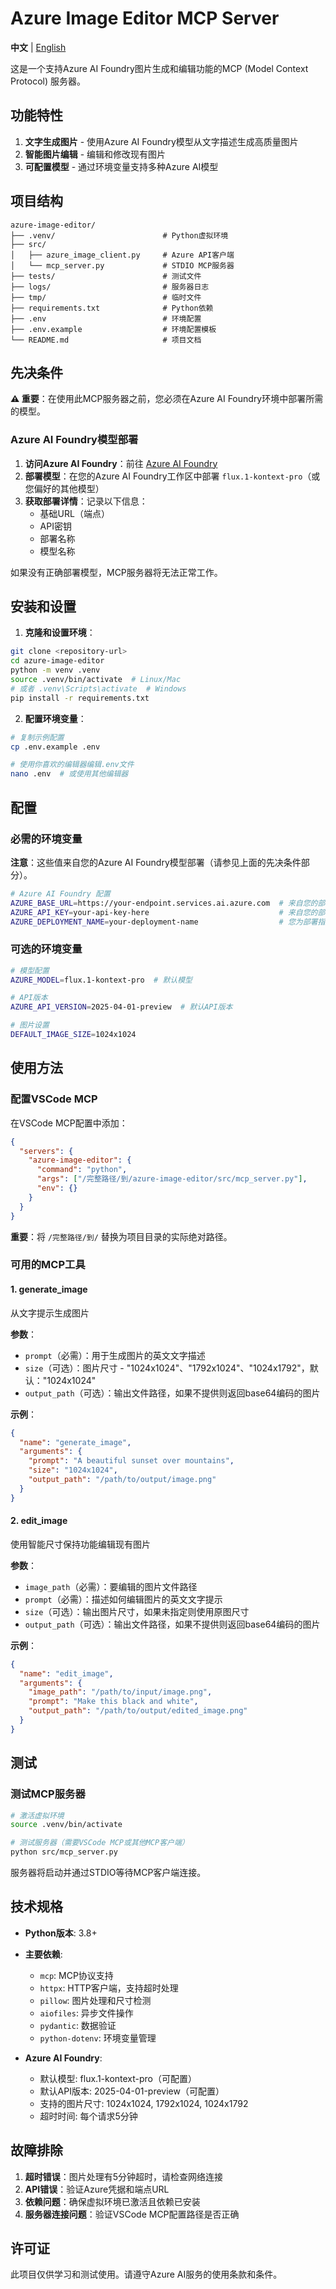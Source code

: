 # Azure Image Editor MCP Server

**中文** | [English](./README.md)

这是一个支持Azure AI Foundry图片生成和编辑功能的MCP (Model Context Protocol) 服务器。

## 功能特性

1. **文字生成图片** - 使用Azure AI Foundry模型从文字描述生成高质量图片
2. **智能图片编辑** - 编辑和修改现有图片
3. **可配置模型** - 通过环境变量支持多种Azure AI模型

## 项目结构

```
azure-image-editor/
├── .venv/                        # Python虚拟环境
├── src/
│   ├── azure_image_client.py     # Azure API客户端
│   └── mcp_server.py             # STDIO MCP服务器
├── tests/                        # 测试文件
├── logs/                         # 服务器日志
├── tmp/                          # 临时文件
├── requirements.txt              # Python依赖
├── .env                          # 环境配置
├── .env.example                  # 环境配置模板
└── README.md                     # 项目文档
```

## 先决条件

**⚠️ 重要**：在使用此MCP服务器之前，您必须在Azure AI Foundry环境中部署所需的模型。

### Azure AI Foundry模型部署

1. **访问Azure AI Foundry**：前往 [Azure AI Foundry](https://ai.azure.com/)
2. **部署模型**：在您的Azure AI Foundry工作区中部署 `flux.1-kontext-pro`（或您偏好的其他模型）
3. **获取部署详情**：记录以下信息：
   - 基础URL（端点）
   - API密钥
   - 部署名称
   - 模型名称

如果没有正确部署模型，MCP服务器将无法正常工作。

## 安装和设置

1. **克隆和设置环境**：
```bash
git clone <repository-url>
cd azure-image-editor
python -m venv .venv
source .venv/bin/activate  # Linux/Mac
# 或者 .venv\Scripts\activate  # Windows
pip install -r requirements.txt
```

2. **配置环境变量**：
```bash
# 复制示例配置
cp .env.example .env

# 使用你喜欢的编辑器编辑.env文件
nano .env  # 或使用其他编辑器
```

## 配置

### 必需的环境变量

**注意**：这些值来自您的Azure AI Foundry模型部署（请参见上面的先决条件部分）。

```bash
# Azure AI Foundry 配置
AZURE_BASE_URL=https://your-endpoint.services.ai.azure.com  # 来自您的部署端点
AZURE_API_KEY=your-api-key-here                             # 来自您的部署凭据
AZURE_DEPLOYMENT_NAME=your-deployment-name                  # 您为部署指定的名称
```

### 可选的环境变量

```bash
# 模型配置
AZURE_MODEL=flux.1-kontext-pro  # 默认模型

# API版本
AZURE_API_VERSION=2025-04-01-preview  # 默认API版本

# 图片设置
DEFAULT_IMAGE_SIZE=1024x1024
```

## 使用方法

### 配置VSCode MCP

在VSCode MCP配置中添加：

```json
{
  "servers": {
    "azure-image-editor": {
      "command": "python",
      "args": ["/完整路径/到/azure-image-editor/src/mcp_server.py"],
      "env": {}
    }
  }
}
```

**重要**：将 `/完整路径/到/` 替换为项目目录的实际绝对路径。

### 可用的MCP工具

#### 1. generate_image
从文字提示生成图片

**参数**：
- `prompt`（必需）：用于生成图片的英文文字描述
- `size`（可选）：图片尺寸 - "1024x1024"、"1792x1024"、"1024x1792"，默认："1024x1024"
- `output_path`（可选）：输出文件路径，如果不提供则返回base64编码的图片

**示例**：
```json
{
  "name": "generate_image",
  "arguments": {
    "prompt": "A beautiful sunset over mountains",
    "size": "1024x1024",
    "output_path": "/path/to/output/image.png"
  }
}
```

#### 2. edit_image
使用智能尺寸保持功能编辑现有图片

**参数**：
- `image_path`（必需）：要编辑的图片文件路径
- `prompt`（必需）：描述如何编辑图片的英文文字提示
- `size`（可选）：输出图片尺寸，如果未指定则使用原图尺寸
- `output_path`（可选）：输出文件路径，如果不提供则返回base64编码的图片

**示例**：
```json
{
  "name": "edit_image",
  "arguments": {
    "image_path": "/path/to/input/image.png",
    "prompt": "Make this black and white",
    "output_path": "/path/to/output/edited_image.png"
  }
}
```

## 测试

### 测试MCP服务器

```bash
# 激活虚拟环境
source .venv/bin/activate

# 测试服务器（需要VSCode MCP或其他MCP客户端）
python src/mcp_server.py
```

服务器将启动并通过STDIO等待MCP客户端连接。

## 技术规格

- **Python版本**: 3.8+
- **主要依赖**:
  - `mcp`: MCP协议支持
  - `httpx`: HTTP客户端，支持超时处理
  - `pillow`: 图片处理和尺寸检测
  - `aiofiles`: 异步文件操作
  - `pydantic`: 数据验证
  - `python-dotenv`: 环境变量管理

- **Azure AI Foundry**:
  - 默认模型: flux.1-kontext-pro（可配置）
  - 默认API版本: 2025-04-01-preview（可配置）
  - 支持的图片尺寸: 1024x1024, 1792x1024, 1024x1792
  - 超时时间: 每个请求5分钟

## 故障排除

1. **超时错误**：图片处理有5分钟超时，请检查网络连接
2. **API错误**：验证Azure凭据和端点URL
3. **依赖问题**：确保虚拟环境已激活且依赖已安装
4. **服务器连接问题**：验证VSCode MCP配置路径是否正确

## 许可证

此项目仅供学习和测试使用。请遵守Azure AI服务的使用条款和条件。